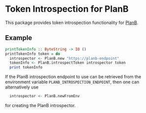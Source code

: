 # Token Introspection for PlanB

This package provides token introspection functionality for
[PlanB](http://planb.readthedocs.io/en/latest/).

## Example

```haskell
printTokenInfo :: ByteString -> IO ()
printTokenInfo token = do
  introspector <- PlanB.new "https://planb-endpoint"
  tokenInfo <- PlanB.introspectToken introspector token
  print tokenInfo
```

If the PlanB introspection endpoint to use can be retrieved from the
environment variable `PLANB_INTROSPECTION_ENDPOINT`, then one can
alternatively use

```haskell
  introspector <- PlanB.newFromEnv
```

for creating the PlanB introspector.
